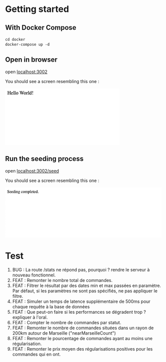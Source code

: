 # Getting started

## With Docker Compose

```shell
cd docker
docker-compose up -d
```

## Open in browser

open [localhost:3002](http://localhost:3002)

You should see a screen resembling this one :

![initial-screen.png](./doc/initial-screen.png)

## Run the seeding process

open [localhost:3002/seed](http://localhost:3002/seed)

You should see a screen resembling this one :

![initial-screen.png](./doc/seed-screen.png)

# Test

1. BUG : La route /stats ne répond pas, pourquoi ? rendre le serveur à nouveau fonctionnel.
2. FEAT : Remonter le nombre total de commandes.
3. FEAT : Filtrer le résultat par des dates min et max passées en paramètre. Par défaut, si les paramètres ne sont pas spécifiés, ne pas appliquer le filtre.
4. FEAT : Simuler un temps de latence supplémentaire de 500ms pour chaque requête à la base de données
5. FEAT : Que peut-on faire si les performances se dégradent trop ? expliquer à l'oral.
6. FEAT : Compter le nombre de commandes par statut.
7. FEAT : Remonter le nombre de commandes situées dans un rayon de 200km autour de Marseille ("nearMarseilleCount")
8. FEAT : Remonter le pourcentage de commandes ayant au moins une régularisation.
9. FEAT : Remonter le prix moyen des régularisations positives pour les commandes qui en ont.